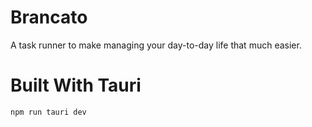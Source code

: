 # Brancato

A task runner to make managing your day-to-day life that much easier.

# Built With Tauri
`npm run tauri dev`
